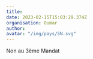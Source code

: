 ```yaml
---
title: 
date: 2023-02-15T15:03:29.374Z
organisation: Oumar
author: 
avatar: "/img/pays/SN.svg"
---
```


Non au 3ème Mandat